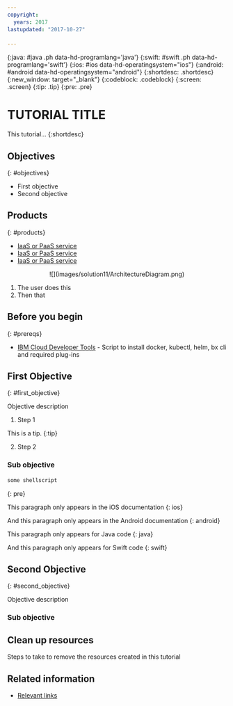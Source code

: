 ```yaml
---
copyright:
  years: 2017
lastupdated: "2017-10-27"

---
```


{:java: #java .ph data-hd-programlang='java'}
{:swift: #swift .ph data-hd-programlang='swift'}
{:ios: #ios data-hd-operatingsystem="ios"}
{:android: #android data-hd-operatingsystem="android"}
{:shortdesc: .shortdesc}
{:new_window: target="_blank"}
{:codeblock: .codeblock}
{:screen: .screen}
{:tip: .tip}
{:pre: .pre}

# TUTORIAL TITLE
This tutorial...
{:shortdesc}

## Objectives
{: #objectives}

* First objective
* Second objective

## Products
{: #products}

* [IaaS or PaaS service](https://console.ng.bluemix.net/catalog/services/ServiceName)
* [IaaS or PaaS service](https://console.ng.bluemix.net/catalog/services/ServiceName)
* [IaaS or PaaS service](https://console.ng.bluemix.net/catalog/services/ServiceName)

<p style="text-align: center;">
![](images/solution11/ArchitectureDiagram.png)
</p>

1. The user does this
2. Then that

## Before you begin
{: #prereqs}

* [IBM Cloud Developer Tools](https://github.com/IBM-Bluemix/ibm-cloud-developer-tools) - Script to install docker, kubectl, helm, bx cli and required plug-ins


## First Objective
{: #first_objective}

Objective description

1. Step 1

  This is a tip.
  {:tip}

2. Step 2

### Sub objective

   ```bash
   some shellscript
   ```
   {: pre}


This paragraph only appears in the iOS documentation
{: ios}

And this paragraph only appears in the Android documentation
{: android}

This paragraph only appears for Java code
{: java}

And this paragraph only appears for Swift code
{: swift}


## Second Objective
{: #second_objective}

Objective description

### Sub objective

## Clean up resources

Steps to take to remove the resources created in this tutorial

## Related information

* [Relevant links](https://blah)
